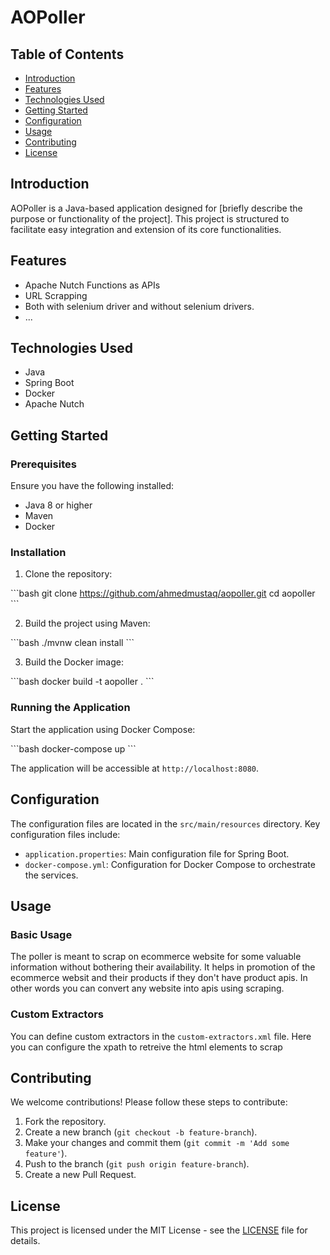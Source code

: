 
# AOPoller

## Table of Contents

- [Introduction](#introduction)
- [Features](#features)
- [Technologies Used](#technologies-used)
- [Getting Started](#getting-started)
- [Configuration](#configuration)
- [Usage](#usage)
- [Contributing](#contributing)
- [License](#license)

## Introduction

AOPoller is a Java-based application designed for [briefly describe the purpose or functionality of the project]. This project is structured to facilitate easy integration and extension of its core functionalities.

## Features

- Apache Nutch Functions as APIs
- URL Scrapping
- Both with selenium driver and without selenium drivers.
- ...

## Technologies Used

- Java
- Spring Boot
- Docker
- Apache Nutch

## Getting Started

### Prerequisites

Ensure you have the following installed:

- Java 8 or higher
- Maven
- Docker

### Installation

1. Clone the repository:

\`\`\`bash
git clone https://github.com/ahmedmustaq/aopoller.git
cd aopoller
\`\`\`

2. Build the project using Maven:

\`\`\`bash
./mvnw clean install
\`\`\`

3. Build the Docker image:

\`\`\`bash
docker build -t aopoller .
\`\`\`

### Running the Application

Start the application using Docker Compose:

\`\`\`bash
docker-compose up
\`\`\`

The application will be accessible at `http://localhost:8080`.

## Configuration

The configuration files are located in the `src/main/resources` directory. Key configuration files include:

- `application.properties`: Main configuration file for Spring Boot.
- `docker-compose.yml`: Configuration for Docker Compose to orchestrate the services.

## Usage

### Basic Usage

The poller is meant to scrap on ecommerce website for some valuable information without bothering their availability. It helps in promotion of the ecommerce websit
and their products if they don't have product apis. In other words you can convert any website into apis using scraping.

### Custom Extractors

You can define custom extractors in the `custom-extractors.xml` file. Here you can configure the xpath to retreive the html elements to scrap

## Contributing

We welcome contributions! Please follow these steps to contribute:

1. Fork the repository.
2. Create a new branch (`git checkout -b feature-branch`).
3. Make your changes and commit them (`git commit -m 'Add some feature'`).
4. Push to the branch (`git push origin feature-branch`).
5. Create a new Pull Request.

## License

This project is licensed under the MIT License - see the [LICENSE](LICENSE) file for details.
